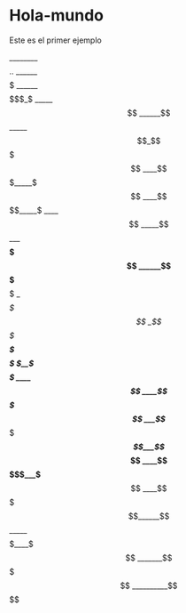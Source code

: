 # Hola-mundo
Este es el primer ejemplo

________$$$$..
______$$$$$$$$$
______$$$$$$$_$
_____$$$$$$$$$$
______$$$$$$$$$$
_____$$$$$$_$$$$$
____$$$$$$$_____$$$
____$$$$$$$$_____$
____$$$$$$$$$$
_____$$$$$$$$$$
_____$$$$$$$$$$$
______$$$$$$$$$$$
_$$$$___$$$$$$$$$
__$$$$$$$$$$$$$$$
_$$$$$$$$$$$$$$$
__$$$$$$$$$$$$$
$$$$$$$$$$$$$
__$__$$$$$$
____$$$$$$
____$$$$$
___$$$$$$_____$
___$$$$$$___$$_$$
____$$$$$___$__$$
____$$$$$______$$
_____$$$$$____$$$
_______$$$$$$$$$
__________$$$$
